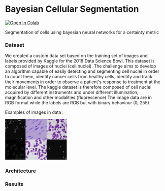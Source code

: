 # Bayesian Cellular Segmentation

[![Open In Colab](https://colab.research.google.com/assets/colab-badge.svg)](https://colab.research.google.com/github/IhabBendidi/Bayesian_Cellular_Segmentation/blob/main/Cell_Segmentation_Bayesian.ipynb)


Segmentation of cells using bayesian neural networks for a certainty metric

### Dataset

We created a custom data set based on the training set of images and labels provided by Kaggle for the 2018 Data Science Bowl. This dataset is composed of images of nuclei (cell nuclei).  The challenge aims to develop an algorithm capable of easily detecting and segmenting cell nuclei in order to count them, identify cancer cells from healthy cells, identify and track their movements in order to observe a patient's response to treatment at the molecular level. The kaggle dataset is therefore composed of cell nuclei acquired by different instruments and under different illumination, magnification and other modalities (fluorescence) The image data are in RGB format while the labels are RGB but with binary behaviour (0, 255).

Examples of images in data :

<img src="https://github.com/IhabBendidi/Bayesian_Cellular_Segmentation/blob/main/images/raw_data_images.png" alt="Dataset images" width="200"/>

### Architecture

### Results
